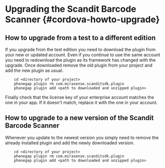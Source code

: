 
Upgrading the Scandit Barcode Scanner {#cordova-howto-upgrade}
===================================


## How to upgrade from a test to a different edition

If you upgrade from the test edition you need to download the plugin from your new or updated account. Even if you continue to use the same account you need to redownload the plugin as its framework has changed with the upgrade. Once downloaded remove the old plugin from your project and add the new plugin as usual.

~~~~~~~~~~~~~~~~~~~~~~~~~~~~~~~~~~~~
    cd <directory of your project>
	phonegap plugin rm com.mirasense.scanditsdk.plugin
	phonegap plugin add <path to downloaded and unzipped plugin>
~~~~~~~~~~~~~~~~~~~~~~~~~~~~~~~~~~~~

Finally check that the license key of your enterprise account matches the one in your app. If it doesn't match, replace it with the one in your account.

## How to upgrade to a new version of the Scandit Barcode Scanner

Whenever you update to the newest version you simply need to remove the already installed plugin and add the newly downloaded version.

~~~~~~~~~~~~~~~~~~~~~~~~~~~~~~~~~~~~
    cd <directory of your project>
	phonegap plugin rm com.mirasense.scanditsdk.plugin
	phonegap plugin add <path to downloaded and unzipped plugin>
~~~~~~~~~~~~~~~~~~~~~~~~~~~~~~~~~~~~
